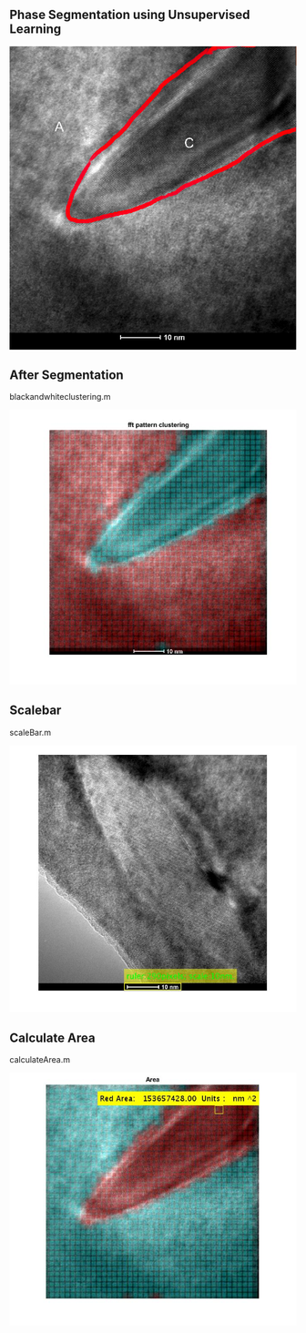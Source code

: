 ## Phase Segmentation using Unsupervised Learning

![Picture](images/5.png)


## After Segmentation
blackandwhiteclustering.m

![Picture](images/25.jpg)


## Scalebar
scaleBar.m

![Picture](images/scalebar.jpg)


## Calculate Area
calculateArea.m

![Picture](images/Area.jpg)
